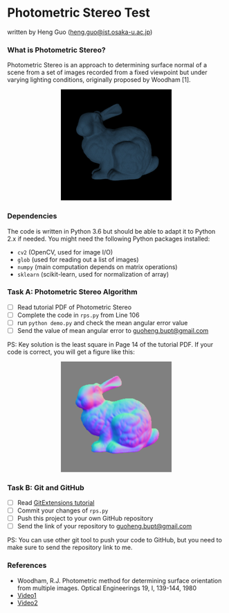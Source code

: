 # Photometric Stereo Test

written by Heng Guo (heng.guo@ist.osaka-u.ac.jp)

### What is Photometric Stereo?

Photometric Stereo is an approach to determining surface normal of 
a scene from a set of images recorded from a fixed viewpoint but under
varying lighting conditions, originally proposed by Woodham [1].
<p align="center">
<img src="./lambert_noshadow.gif" width="256">
</p>

### Dependencies
The code is written in Python 3.6 but should be able to adapt it to Python 2.x if needed.
You might need the following Python packages installed:
* `cv2` (OpenCV, used for image I/O)
* `glob` (used for reading out a list of images)
* `numpy` (main computation depends on matrix operations)
* `sklearn` (scikit-learn, used for normalization of array)

### Task A: Photometric Stereo Algorithm
- [ ] Read tutorial PDF of Photometric Stereo 
- [ ] Complete the code in `rps.py` from Line 106 
- [ ] run `python demo.py` and check the mean angular error value
- [ ] Send the value of mean angular error to [guoheng.bupt@gmail.com](guoheng.bupt@gmail.com)

PS: Key solution is the least square in Page 14 of the tutorial PDF. If your code is correct, you will get a figure like this:
<p align="center">
<img src="./data/est_normal.png" width="256">
</p>

### Task B: Git and GitHub
- [ ] Read [GitExtensions tutorial](https://www.cnblogs.com/ningboliuwei/p/6606279.html)
- [ ] Commit your changes of `rps.py`
- [ ] Push this project to your own GitHub repository
- [ ] Send the link of your repository to [guoheng.bupt@gmail.com](guoheng.bupt@gmail.com)

PS: You can use other git tool to push your code to GitHub, but you need to make sure to send the repository link to me. 

### References

- Woodham, R.J. Photometric method for determining surface orientation from multiple images. 
Optical Engineerings 19, I, 139-144, 1980
-  [Video1](https://www.youtube.com/watch?v=mw43A8Y6Nlg&t=90s)
-  [Video2](https://www.youtube.com/watch?v=dNkMLqBUNKI)

